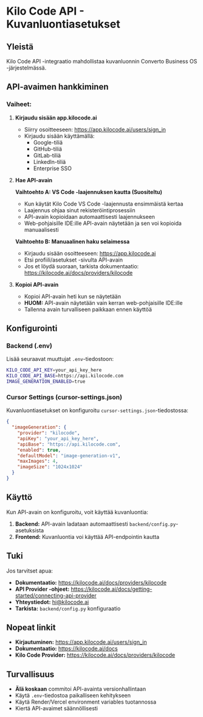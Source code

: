 # Kilo Code API - Kuvanluontiasetukset

## Yleistä

Kilo Code API -integraatio mahdollistaa kuvanluonnin Converto Business OS -järjestelmässä.

## API-avaimen hankkiminen

### Vaiheet:

1. **Kirjaudu sisään app.kilocode.ai**
   - Siirry osoitteeseen: https://app.kilocode.ai/users/sign_in
   - Kirjaudu sisään käyttämällä:
     - Google-tiliä
     - GitHub-tiliä
     - GitLab-tiliä
     - LinkedIn-tiliä
     - Enterprise SSO

2. **Hae API-avain**
   
   **Vaihtoehto A: VS Code -laajennuksen kautta (Suositeltu)**
   - Kun käytät Kilo Code VS Code -laajennusta ensimmäistä kertaa
   - Laajennus ohjaa sinut rekisteröintiprosessiin
   - API-avain kopioidaan automaattisesti laajennukseen
   - Web-pohjaisille IDE:ille API-avain näytetään ja sen voi kopioida manuaalisesti

   **Vaihtoehto B: Manuaalinen haku selaimessa**
   - Kirjaudu sisään osoitteeseen: https://app.kilocode.ai
   - Etsi profiili/asetukset -sivulta API-avain
   - Jos et löydä suoraan, tarkista dokumentaatio: https://kilocode.ai/docs/providers/kilocode

3. **Kopioi API-avain**
   - Kopioi API-avain heti kun se näytetään
   - **HUOM:** API-avain näytetään vain kerran web-pohjaisille IDE:ille
   - Tallenna avain turvalliseen paikkaan ennen käyttöä

## Konfigurointi

### Backend (.env)

Lisää seuraavat muuttujat `.env`-tiedostoon:

```bash
KILO_CODE_API_KEY=your_api_key_here
KILO_CODE_API_BASE=https://api.kilocode.com
IMAGE_GENERATION_ENABLED=true
```

### Cursor Settings (cursor-settings.json)

Kuvanluontiasetukset on konfiguroitu `cursor-settings.json`-tiedostossa:

```json
{
  "imageGeneration": {
    "provider": "kilocode",
    "apiKey": "your_api_key_here",
    "apiBase": "https://api.kilocode.com",
    "enabled": true,
    "defaultModel": "image-generation-v1",
    "maxImages": 4,
    "imageSize": "1024x1024"
  }
}
```

## Käyttö

Kun API-avain on konfiguroitu, voit käyttää kuvanluontia:

1. **Backend:** API-avain ladataan automaattisesti `backend/config.py`-asetuksista
2. **Frontend:** Kuvanluontia voi käyttää API-endpointin kautta

## Tuki

Jos tarvitset apua:
- **Dokumentaatio:** https://kilocode.ai/docs/providers/kilocode
- **API Provider -ohjeet:** https://kilocode.ai/docs/getting-started/connecting-api-provider
- **Yhteystiedot:** hi@kilocode.ai
- **Tarkista:** `backend/config.py` konfiguraatio

## Nopeat linkit

- **Kirjautuminen:** https://app.kilocode.ai/users/sign_in
- **Dokumentaatio:** https://kilocode.ai/docs
- **Kilo Code Provider:** https://kilocode.ai/docs/providers/kilocode

## Turvallisuus

- **Älä koskaan** commitoi API-avainta versionhallintaan
- Käytä `.env`-tiedostoa paikalliseen kehitykseen
- Käytä Render/Vercel environment variables tuotannossa
- Kiertä API-avaimet säännöllisesti

